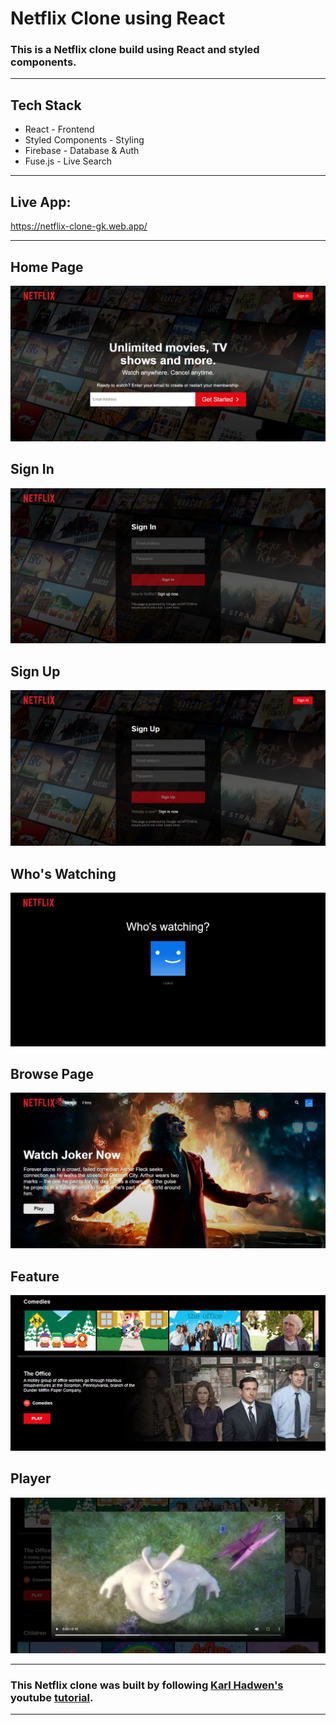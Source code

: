 # Netflix Clone using React

### This is a Netflix clone build using React and styled components.

---

## Tech Stack

-   React - Frontend
-   Styled Components - Styling
-   Firebase - Database & Auth
-   Fuse.js - Live Search

---

## Live App:

https://netflix-clone-gk.web.app/

---

## Home Page

![Home page](./screenshots/home.jpg)

## Sign In

![Sign In](./screenshots/sign_in.jpg)

## Sign Up

![Sign Up](./screenshots/sign_up.jpg)

## Who's Watching

![Who's Watching](./screenshots/whos_watching.jpg)

## Browse Page

![Browse Page](./screenshots/browse.jpg)

## Feature

![Feature](./screenshots/feature.jpg)

## Player

![Player](./screenshots/player.jpg)

---

### This Netflix clone was built by following [Karl Hadwen's](https://github.com/karlhadwen) youtube [tutorial](https://www.youtube.com/watch?v=x_EEwGe-a9o "Netflix Clone - React Tutorial - Styled Components - Firebase (Firestore & Auth)").

---
